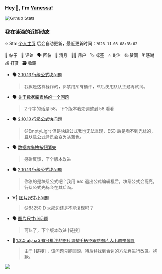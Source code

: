 ### Hey 👋, I'm [Vanessa](http://vanessa.b3log.org/)!

![Github Stats](https://github-readme-stats.vercel.app/api?username=Vanessa219&show_icons=true)

<!--events start -->

### 我在[链滴](https://ld246.com)的近期动态

⭐️ Star [个人主页](https://github.com/Vanessa219/Vanessa219) 后会自动更新，最近更新时间：`2023-11-08 08:35:02`

📝 帖子 &nbsp; 💬 评论 &nbsp; 🗣 回帖 &nbsp; 🌙 清月 &nbsp; 👨‍💻 用户 &nbsp; 🏷️ 标签 &nbsp; ⭐️ 关注 &nbsp; 👍 赞同 &nbsp; 💗 感谢 &nbsp; 💰 打赏 &nbsp; 🗃 收藏

* 🗣 [2.10.13 行级公式块问题](https://ld246.com/article/1698932173040/comment/1699332979224#comments)

  > 我就是这样操作的，你禁用所有插件，然后使用默认主题再试试。
* 🗣 [关于数据库表格的一个问题](https://ld246.com/article/1699151270454/comment/1699318121772#comments)

  > 2 个字的话是 58，下个版本我先调整到 58 看看
* 🗣 [2.10.13 行级公式块问题](https://ld246.com/article/1698932173040/comment/1699114366867#comments)

  > @EmptyLight 但是块级公式我也无法重现，ESC 后是看不到光标的，且块级公式背景会变为淡蓝色。
* 🗣 [数据库拖拽按钮消失](https://ld246.com/article/1699077234816/comment/1699089601194#comments)

  > 感谢反馈，下个版本改进
* 🗣 [2.10.13 行级公式块问题](https://ld246.com/article/1698932173040/comment/1699114366867#comments)

  > 你说的是块级公式吧？我用 esc 退出公式编辑框后，块级公式会高亮，行级公式光标会在其后面。
* 💗💬 [图片尺寸小问题](https://ld246.com/article/1699023470136/comment/1699270491967#comments)

  > @88250 D 大那边还是不能复现吗？
* 🗣 [图片尺寸小问题](https://ld246.com/article/1699023470136/comment/1699270491967#comments)

  > 可以了，下个版本改进 [链接]
* 💬 [1.2.5 alpha5 有长批注的图片调整手柄不跟随图片大小调整位置](https://ld246.com/article/1629013139960/comment/1699283112251#comments)

  > 由于 [链接] ，该问题只能回滚，待后续找到合适的方法再进行改进。抱歉。


<!--events end -->

<a title="Hits" target="_blank" href="https://github.com/Vanessa219/Vanessa219"><img src="https://hits.b3log.org/Vanessa219/Vanessa219.svg"></a>

